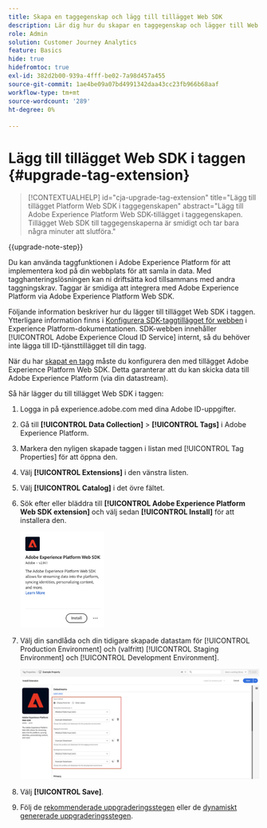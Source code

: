 ```yaml
---
title: Skapa en taggegenskap och lägg till tillägget Web SDK
description: Lär dig hur du skapar en taggegenskap och lägger till Web SDK-tillägget
role: Admin
solution: Customer Journey Analytics
feature: Basics
hide: true
hidefromtoc: true
exl-id: 382d2b00-939a-4fff-be02-7a98d457a455
source-git-commit: 1ae4be09a07bd4991342daa43cc23fb966b68aaf
workflow-type: tm+mt
source-wordcount: '289'
ht-degree: 0%

---
```


# Lägg till tillägget Web SDK i taggen {#upgrade-tag-extension}

<!-- markdownlint-disable MD034 -->

>[!CONTEXTUALHELP]
>id="cja-upgrade-tag-extension"
>title="Lägg till tillägget Platform Web SDK i taggegenskapen"
>abstract="Lägg till Adobe Experience Platform Web SDK-tillägget i taggegenskapen. Tillägget Web SDK till taggegenskaperna är smidigt och tar bara några minuter att slutföra."

<!-- markdownlint-enable MD034 -->

{{upgrade-note-step}}

Du kan använda taggfunktionen i Adobe Experience Platform för att implementera kod på din webbplats för att samla in data. Med tagghanteringslösningen kan ni driftsätta kod tillsammans med andra taggningskrav. Taggar är smidiga att integrera med Adobe Experience Platform via Adobe Experience Platform Web SDK.

Följande information beskriver hur du lägger till tillägget Web SDK i taggen. Ytterligare information finns i [Konfigurera SDK-taggtillägget för webben](https://experienceleague.adobe.com/en/docs/experience-platform/tags/extensions/client/web-sdk/web-sdk-extension-configuration) i Experience Platform-dokumentationen. SDK-webben innehåller [!UICONTROL Adobe Experience Cloud ID Service] internt, så du behöver inte lägga till ID-tjänsttillägget till din tagg.

När du har [skapat en tagg](/help/getting-started/cja-upgrade/cja-upgrade-tag-property.md) måste du konfigurera den med tillägget Adobe Experience Platform Web SDK. Detta garanterar att du kan skicka data till Adobe Experience Platform (via din datastream).

Så här lägger du till tillägget Web SDK i taggen:

1. Logga in på experience.adobe.com med dina Adobe ID-uppgifter.

1. Gå till **[!UICONTROL Data Collection]** > **[!UICONTROL Tags]** i Adobe Experience Platform.

1. Markera den nyligen skapade taggen i listan med [!UICONTROL Tag Properties] för att öppna den.

1. Välj **[!UICONTROL Extensions]** i den vänstra listen.

1. Välj **[!UICONTROL Catalog]** i det övre fältet.

1. Sök efter eller bläddra till **[!UICONTROL Adobe Experience Platform Web SDK extension]** och välj sedan **[!UICONTROL Install]** för att installera den.

   <img src="assets/aepwebsdk-extension.png" width="35%"/>

1. Välj din sandlåda och din tidigare skapade datastam för [!UICONTROL Production Environment] och (valfritt) [!UICONTROL Staging Environment] och [!UICONTROL Development Environment].

   ![Tilläggskonfiguration för AEP Web SDK](assets/aepwebsk-extension-datastreams.png)

1. Välj **[!UICONTROL Save]**.

1. Följ de [rekommenderade uppgraderingsstegen](/help/getting-started/cja-upgrade/cja-upgrade-recommendations.md#recommended-upgrade-steps-for-most-organizations) eller de [dynamiskt genererade uppgraderingsstegen](https://gigazelle.github.io/cja-ttv/).
